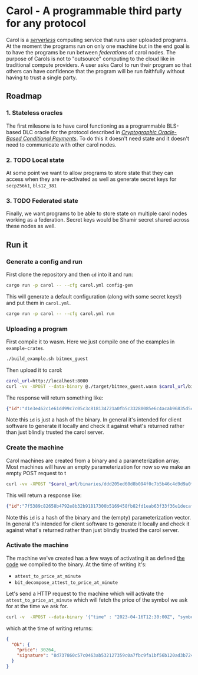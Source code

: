 # Carol - A programmable third party for any protocol

Carol is a [*serverless*](https://en.wikipedia.org/wiki/Serverless_computing) computing service that runs user uploaded programs.
At the moment the programs run on only one machine but in the end goal is to have the programs be run between *federations* of carol nodes.
The purpose of Carols is not to "outsource" computing to the cloud like in traditional compute providers.
A user asks Carol to run their program so that others can have confidence that the program will be run faithfully without having to trust a single party.


## Roadmap

### 1. Stateless oracles

The first milesone is to have carol functioning as a programmable BLS-based DLC oracle for the protocol described in *[Cryptographic Oracle-Based Conditional Payments]*.
To do this it doesn't need state and it doesn't need to communicate with other carol nodes.

### 2. TODO Local state

At some point we want to allow programs to store state that they can access when they are re-activated as well as generate secret keys for `secp256k1`, `bls12_381`



### 3. TODO Federated state

Finally, we want programs to be able to store state on multiple carol nodes working as a federation. Secret keys would be Shamir secret shared across these nodes as well.


## Run it

### Generate a config and run

First clone the repository and then `cd` into it and run:

``` sh
cargo run -p carol -- --cfg carol.yml config-gen
```

This will generate a default configuration (along with some secret keys!) and put them in `carol.yml`.

``` sh
cargo run -p carol -- --cfg carol.yml run
```


### Uploading a program

First compile it to wasm. Here we just compile one of the examples in `example-crates`.

``` sh
./build_example.sh bitmex_guest
```

Then upload it to carol:

``` sh
carol_url=http://localhost:8000
curl -vv -XPOST --data-binary @./target/bitmex_guest.wasm $carol_url/binaries
```

The response will return something like:

```json
{"id":"d1e3e462c1e61dd99c7c05c3c818134721a0fb5c33280085e6c4acab96835d5c"}
```

Note this `id` is just a hash of the binary. In general it's intended for client software to
generate it locally and check it against what's returned rather than just blindly trusted the carol
server.

### Create the machine

Carol machines are created from a binary and a parameterization array. Most machines will have an empty parameterization for now so we make an empty POST request to t

``` sh
curl -vv -XPOST "$carol_url/binaries/ddd205ed60d8b094f0c7b5b46c4d9d9a0fe36f14fd306572a5c6191c1fd0a46b"
```

This will return a response like:

``` json
{"id":"7f5389c82658b4792e8b32b91817300b5169458fb82fd1eab63f33f36e1decaf"}
```

Note this `id` is a hash of the binary and the (empty) parameterization vector. In general it's
intended for client software to generate it locally and check it against what's returned rather than
just blindly trusted the carol server.

### Activate the machine

The machine we've created has a few ways of activating it as defined [the code](./example-crates/bitmex/guest/src/lib.rs ) we compiled to the binary.
At the time of writing it's:

- `attest_to_price_at_minute`
- `bit_decompose_attest_to_price_at_minute`

Let's send a HTTP request to the machine which will activate the `attest_to_price_at_minute` which will fetch the price of the symbol we ask for at the time we ask for.


```sh
curl -v  -XPOST --data-binary '{"time" : "2023-04-16T12:30:00Z", "symbol" : ".BXBT"}' $carol_url/machines/7f5389c82658b4792e8b32b91817300b5169458fb82fd1eab63f33f36e1decaf/activate/attest_to_price_at_minute
```

which at the time of writing returns:

``` json
{
  "Ok": {
    "price": 30264,
    "signature": "8d737860c57c0463ab532127359c0a7fbc9fa1bf56b120ad3b724637fb3a3c08d621ce5afe20de25889d14c7e23a0a4a19961cc08596f2c82fd84b9b00fa24b5fc4e67226300d855f6e51176d7ef73525e37d7baad6dae701271a0ede593000d"
  }
}
```


[Cryptographic Oracle-Based Conditional Payments]: https://eprint.iacr.org/2022/499
